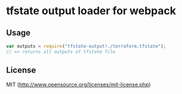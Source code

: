 # tfstate output loader for webpack

## Usage

``` javascript
var outputs = require("tfstate-output!./terraform.tfstate");
// => returns all outputs of tfstate file
```

## License

MIT (http://www.opensource.org/licenses/mit-license.php)
